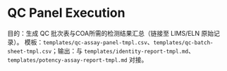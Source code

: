 # QC Panel Execution

目的：生成 QC 批次表与COA所需的检测结果汇总（链接至 LIMS/ELN 原始记录）。
模板：`templates/qc-assay-panel-tmpl.csv`、`templates/qc-batch-sheet-tmpl.csv`；输出：与 `templates/identity-report-tmpl.md`、`templates/potency-assay-report-tmpl.md` 对接。
